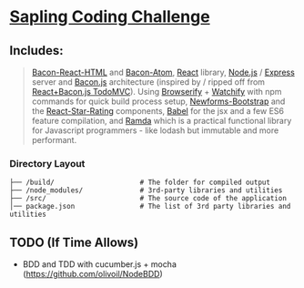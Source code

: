 # [Sapling Coding Challenge](docs/CHALLENGE.md)

## Includes:
> [Bacon-React-HTML](https://github.com/dirty-js/bacon.react.html) and [Bacon-Atom](https://github.com/dirty-js/bacon.atom),
> [React](https://baconjs.github.io/) library,
> [Node.js](https://nodejs.org/) / [Express](http://expressjs.com/) server
> and [Bacon.js](http://facebook.github.io/flux/) architecture (inspired by / ripped off from [React+Bacon.js TodoMVC](https://github.com/milankinen/react-bacon-todomvc)). Using
> [Browserify](http://browserify.org/) + [Watchify](https://github.com/substack/watchify) with npm commands for quick build process setup,
> [Newforms-Bootstrap](https://github.com/insin/newforms-bootstrap) and the [React-Star-Rating](http://cameronjroe.com/react-star-rating/) components,
> [Babel](http://babeljs.io/) for the jsx and a few ES6 feature compilation, and
> [Ramda](http://ramdajs.com/0.19.1/) which is a practical functional library for Javascript programmers - like lodash but immutable and more performant.
### Directory Layout

```
├── /build/                     # The folder for compiled output
├── /node_modules/              # 3rd-party libraries and utilities
├── /src/                       # The source code of the application
│── package.json                # The list of 3rd party libraries and utilities
```

## TODO (If Time Allows)
 - BDD and TDD with cucumber.js + mocha (https://github.com/olivoil/NodeBDD)
